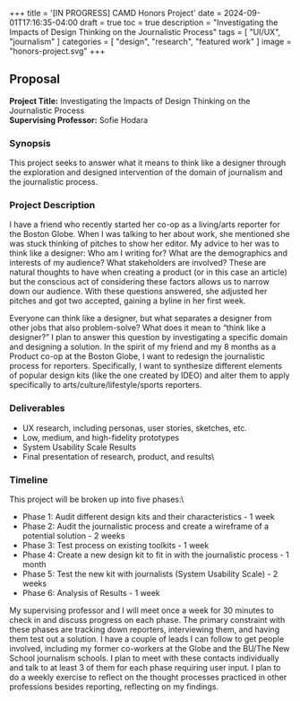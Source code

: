 +++
title = '[IN PROGRESS] CAMD Honors Project'
date = 2024-09-01T17:16:35-04:00
draft = true
toc = true
description = "Investigating the Impacts of Design Thinking on the Journalistic Process"
tags = [
    "UI/UX",
    "journalism"
]
categories = [
    "design",
    "research",
    "featured work"
]
image = "honors-project.svg"
+++

## Proposal

**Project Title:** Investigating the Impacts of Design Thinking on the Journalistic Process\
**Supervising Professor:** Sofie Hodara

### Synopsis
This project seeks to answer what it means to think like a designer through the exploration and designed intervention of the domain of journalism and the journalistic process. 

### Project Description
I have a friend who recently started her co-op as a living/arts reporter for the Boston Globe. When I was talking to her about work, she mentioned she was stuck thinking of pitches to show her editor. My advice to her was to think like a designer: Who am I writing for? What are the demographics and interests of my audience? What stakeholders are involved? These are natural thoughts to have when creating a product (or in this case an article) but the conscious act of considering these factors allows us to narrow down our audience. With these questions answered, she adjusted her pitches and got two accepted, gaining a byline in her first week. 

Everyone can think like a designer, but what separates a designer from other jobs that also problem-solve? What does it mean to “think like a designer?” I plan to answer this question by investigating a specific domain and designing a solution. In the spirit of my friend and my 8 months as a Product co-op at the Boston Globe, I want to redesign the journalistic process for reporters. Specifically, I want to synthesize different elements of popular design kits (like the one created by IDEO) and alter them to apply specifically to arts/culture/lifestyle/sports reporters.

### Deliverables
- UX research, including personas, user stories, sketches, etc.
- Low, medium, and high-fidelity prototypes
- System Usability Scale Results
- Final presentation of research, product, and results\

### Timeline
This project will be broken up into five phases:\
- Phase 1: Audit different design kits and their characteristics - 1 week
- Phase 2: Audit the journalistic process and create a wireframe of a potential solution - 2 weeks
- Phase 3: Test process on existing toolkits - 1 week
- Phase 4: Create a new design kit to fit in with the journalistic process - 1 month
- Phase 5: Test the new kit with journalists (System Usability Scale) - 2 weeks
- Phase 6: Analysis of Results - 1 week

My supervising professor and I will meet once a week for 30 minutes to check in and discuss progress on each phase. The primary constraint with these phases are tracking down reporters, interviewing them, and having them test out a solution. I have a couple of leads I can follow to get people involved, including my former co-workers at the Globe and the BU/The New School journalism schools. I plan to meet with these contacts individually and talk to at least 3 of them for each phase requiring user input. I plan to do a weekly exercise to reflect on the thought processes practiced in other professions besides reporting, reflecting on my findings.
